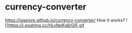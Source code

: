 # currency-converter
https://jgasiore.github.io/currency-converter/
How it works?
![]https://i.postimg.cc/HLyNpKg8/GIF.gif
